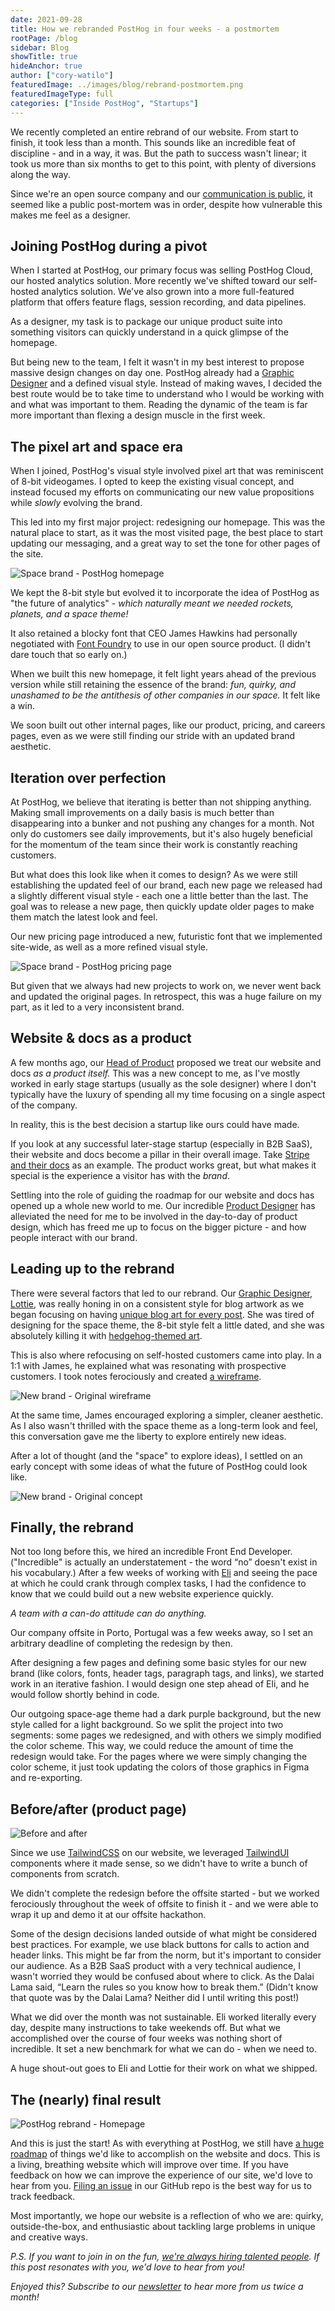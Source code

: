 ```yaml
---
date: 2021-09-28
title: How we rebranded PostHog in four weeks - a postmortem
rootPage: /blog
sidebar: Blog
showTitle: true
hideAnchor: true
author: ["cory-watilo"]
featuredImage: ../images/blog/rebrand-postmortem.png
featuredImageType: full
categories: ["Inside PostHog", "Startups"]
---
```

We recently completed an entire rebrand of our website. From start to finish, it took less than a month. This sounds like an incredible feat of discipline - and in a way, it was. But the path to success wasn't linear; it took us more than six months to get to this point, with plenty of diversions along the way.

Since we're an open source company and our [communication is public](/handbook/company/communication#public-by-default), it seemed like a public post-mortem was in order, despite how vulnerable this makes me feel as a designer.

## Joining PostHog during a pivot

When I started at PostHog, our primary focus was selling PostHog Cloud, our hosted analytics solution. More recently we've shifted toward our self-hosted analytics solution. We've also grown into a more full-featured platform that offers feature flags, session recording, and data pipelines.

As a designer, my task is to package our unique product suite into something visitors can quickly understand in a quick glimpse of the homepage.

But being new to the team, I felt it wasn't in my best interest to propose massive design changes on day one. PostHog already had a [Graphic Designer](/handbook/company/team#lottie-coxon-graphic-designer) and a defined visual style. Instead of making waves, I decided the best route would be to take time to understand who I would be working with and what was important to them. Reading the dynamic of the team is far more important than flexing a design muscle in the first week.

## The pixel art and space era
When I joined, PostHog's visual style involved pixel art that was reminiscent of 8-bit videogames. I opted to keep the existing visual concept, and instead focused my efforts on communicating our new value propositions while _slowly_ evolving the brand.

This led into my first major project: redesigning our homepage. This was the natural place to start, as it was the most visited page, the best place to start updating our messaging, and a great way to set the tone for other pages of the site.

![Space brand - PostHog homepage](../images/blog/brand-postmortem/space-brand-homepage.png)

We kept the 8-bit style but evolved it to incorporate the idea of PostHog as "the future of analytics" - _which naturally meant we needed rockets, planets, and a space theme!_

It also retained a blocky font that CEO James Hawkins had personally negotiated with [Font Foundry](http://www.fontfoundry.com/) to use in our open source product. (I didn't dare touch that so early on.)

When we built this new homepage, it felt light years ahead of the previous version while still retaining the essence of the brand: _fun, quirky, and unashamed to be the antithesis of other companies in our space._ It felt like a win.

We soon built out other internal pages, like our product, pricing, and careers pages, even as we were still finding our stride with an updated brand aesthetic. 

## Iteration over perfection

At PostHog, we believe that iterating is better than not shipping anything. Making small improvements on a daily basis is much better than disappearing into a bunker and not pushing any changes for a month. Not only do customers see daily improvements, but it's also hugely beneficial for the momentum of the team since their work is constantly reaching customers.

But what does this look like when it comes to design? As we were still establishing the updated feel of our brand, each new page we released had a slightly different visual style - each one a little better than the last. The goal was to release a new page, then quickly update older pages to make them match the latest look and feel.

Our new pricing page introduced a new, futuristic font that we implemented site-wide, as well as a more refined visual style.

![Space brand - PostHog pricing page](../images/blog/brand-postmortem/space-brand-pricing.png)
 
But given that we always had new projects to work on, we never went back and updated the original pages. In retrospect, this was a huge failure on my part, as it led to a very inconsistent brand.

## Website & docs as a product
A few months ago, our [Head of Product](https://posthog.com/handbook/company/team#marcus-hyett-head-of-product) proposed we treat our website and docs _as a product itself._ This was a new concept to me, as I've mostly worked in early stage startups (usually as the sole designer) where I don't typically have the luxury of spending all my time focusing on a single aspect of the company.

In reality, this is the best decision a startup like ours could have made.

If you look at any successful later-stage startup (especially in B2B SaaS), their website and docs become a pillar in their overall image. Take [Stripe and their docs](https://stripe.com/docs) as an example. The product works great, but what makes it special is the experience a visitor has with the _brand_.

Settling into the role of guiding the roadmap for our website and docs has opened up a whole new world to me. Our incredible [Product Designer](https://posthog.com/handbook/company/team#chris-clark-product-designer) has alleviated the need for me to be involved in the day-to-day of product design, which has freed me up to focus on the bigger picture - and how people interact with our brand.

## Leading up to the rebrand
There were several factors that led to our rebrand. Our [Graphic Designer, Lottie](https://posthog.com/handbook/company/team#lottie-coxon-graphic-designer), was really honing in on a consistent style for blog artwork as we began focusing on having [unique blog art for every post](https://posthog.com/blog). She was tired of designing for the space theme, the 8-bit style felt a little dated, and she was absolutely killing it with [hedgehog-themed art](https://posthog.com/media).

This is also where refocusing on self-hosted customers came into play. In a 1:1 with James, he explained what was resonating with prospective customers. I took notes ferociously and created [a wireframe](https://balsamiq.cloud/sd0i9zq/pxvojo4/r0A75).

![New brand - Original wireframe](../images/blog/brand-postmortem/new-brand-wireframe.png)

At the same time, James encouraged exploring a simpler, cleaner aesthetic. As I also wasn't thrilled with the space theme as a long-term look and feel, this conversation gave me the liberty to explore entirely new ideas. 

After a lot of thought (and the "space" to explore ideas), I settled on an early concept with some ideas of what the future of PostHog could look like.

![New brand - Original concept](../images/blog/brand-postmortem/new-brand-concept.png)

## Finally, the rebrand

Not too long before this, we hired an incredible Front End Developer. ("Incredible" is actually an understatement - the word “no” doesn't exist in his vocabulary.) After a few weeks of working with [Eli](https://posthog.com/handbook/company/team#eli-kinsey-front-end-developer) and seeing the pace at which he could crank through complex tasks, I had the confidence to know that we could build out a new website experience quickly.

_A team with a can-do attitude can do anything._

Our company offsite in Porto, Portugal was a few weeks away, so I set an arbitrary deadline of completing the redesign by then.

After designing a few pages and defining some basic styles for our new brand (like colors, fonts, header tags, paragraph tags, and links),  we started work in an iterative fashion. I would design one step ahead of Eli, and he would follow shortly behind in code.

Our outgoing space-age theme had a dark purple background, but the new style called for a light background. So we split the project into two segments: some pages we redesigned, and with others we simply modified the color scheme. This way, we could reduce the amount of time the redesign would take. For the pages where we were simply changing the color scheme, it just took updating the colors of those graphics in Figma and re-exporting.

## Before/after (product page)

![Before and after](../images/blog/brand-postmortem/before-after.png)

Since we use [TailwindCSS](http://tailwindcss.com/) on our website, we leveraged [TailwindUI](https://tailwindui.com/) components where it made sense, so we didn't have to write a bunch of components from scratch.

We didn't complete the redesign before the offsite started - but we worked ferociously throughout the week of offsite to finish it - and we were able to wrap it up and demo it at our offsite hackathon.

Some of the design decisions landed outside of what might be considered best practices. For example, we use black buttons for calls to action and header links. This might be far from the norm, but it's important to consider our audience. As a B2B SaaS product with a very technical audience, I wasn't worried they would be confused about where to click. As the Dalai Lama said, “Learn the rules so you know how to break them.”  (Didn't know that quote was by the Dalai Lama? Neither did I until writing this post!)

What we did over the month was not sustainable. Eli worked literally every day, despite many instructions to take weekends off. But what we accomplished over the course of four weeks was nothing short of incredible. It set a new benchmark for what we can do - when we need to.

A huge shout-out goes to Eli and Lottie for their work on what we shipped.

## The (nearly) final result

![PostHog rebrand - Homepage](../images/blog/brand-postmortem/final-new-brand.png)

And this is just the start! As with everything at PostHog, we still have [a huge roadmap](https://docs.google.com/document/d/16tORGZcfazvWMSONd7MrKqFjh98RJcfDdqxtZfCFrGs/edit?usp=sharing) of things we'd like to accomplish on the website and docs. This is a living, breathing website which will improve over time. If you have feedback on how we can improve the experience of our site, we'd love to hear from you. [Filing an issue](https://github.com/posthog/posthog.com/issues) in our GitHub repo is the best way for us to track feedback.

Most importantly, we hope our website is a reflection of who we are: quirky, outside-the-box, and enthusiastic about tackling large problems in unique and creative ways.

*P.S. If you want to join in on the fun, [we're always hiring talented people](https://posthog.com/careers). If this post resonates with you, we'd love to hear from you!*

_Enjoyed this? Subscribe to our [newsletter](/newsletter) to hear more from us twice a month!_
